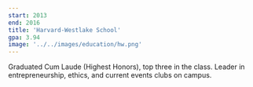 ```yaml
---
start: 2013
end: 2016
title: 'Harvard-Westlake School'
gpa: 3.94
image: '../../images/education/hw.png'
---
```


Graduated Cum Laude (Highest Honors), top three in the class. Leader in entrepreneurship, ethics, and current events clubs on campus.
